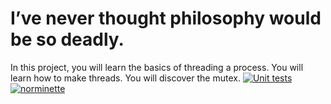 # I’ve never thought philosophy would be so deadly.

In this project, you will learn the basics of threading a process. You will learn how to make threads. You will discover the mutex.
[![Unit tests](https://github.com/tmatis/philosopher/actions/workflows/test.yml/badge.svg)](https://github.com/tmatis/philosopher/actions/workflows/test.yml)[![norminette](https://github.com/tmatis/philosopher/actions/workflows/norm.yml/badge.svg)](https://github.com/tmatis/philosopher/actions/workflows/norm.yml)
